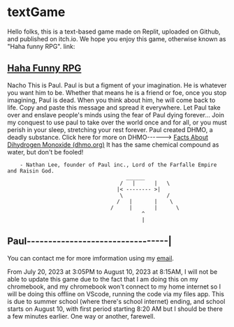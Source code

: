 # textGame

Hello folks, this is a text-based game made on Replit, uploaded on Github, and published on itch.io. We hope you enjoy this game, otherwise known as "Haha funny RPG". link: 

[Haha Funny RPG](https://lowchain3071.itch.io/haha-funny-rpg)
---

 Nacho                   This is Paul. Paul is but a figment of your imagination. He is whatever you want him to be. Whether that means he is a friend or foe, once you stop imagining, Paul is dead. When you think about him, he will come back to life. Copy and paste this message and spread it everywhere. Let Paul take over and enslave people's minds using the fear of Paul dying forever... Join my conquest to use paul to take over the world once and for all, or you must perish in your sleep, stretching your rest forever. Paul created DHMO, a deadly substance. Click here for more on DHMO------>        [Facts About Dihydrogen Monoxide (dhmo.org)](https://dhmo.org/facts.html/) It has the same chemical compound as water, but don't be fooled!

        - Nathan Lee, founder of Paul inc., Lord of the Farfalle Empire and Raisin God.
                                          ______
                                        /   |      |   \                                   
                                       |< -------- >|
                                        \              /
                                       /   |       |    \ 
                                     /     |       |      \
                                               ^
                                               |
Paul---------------------------------|
---

You can contact me for more imformation using my [email](mailto:louisc031010@gmail.com?subject=Question).

From July 20, 2023 at 3:05PM to August 10, 2023 at 8:15AM, I will not be able to update this game due to the fact that I am doing this on my chromebook, and my chromebook won't connect to my home internet so I will be doing this offline on VScode, running the code via my files app. This is due to summer school (where there's school internet) ending, and school starts on August 10, with first period starting 8:20 AM but I should be there a few minutes earlier. One way or another, farewell.
